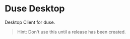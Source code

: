 Duse Desktop
============

Desktop Client for duse.

> Hint: Don't use this until a release has been created.
